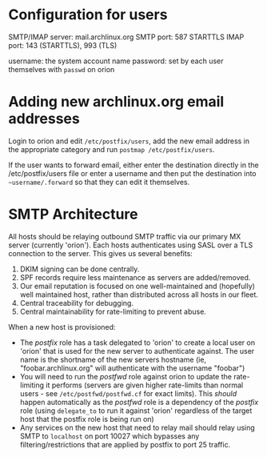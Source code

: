 # Configuration for users

SMTP/IMAP server: mail.archlinux.org
SMTP port: 587 STARTTLS
IMAP port: 143 (STARTTLS), 993 (TLS)

username: the system account name
password: set by each user themselves with `passwd` on orion

# Adding new archlinux.org email addresses

Login to orion and edit `/etc/postfix/users`, add the new email address in the
appropriate category and run `postmap /etc/postfix/users`.

If the user wants to forward email, either enter the destination directly in
the /etc/postfix/users file or enter a username and then put the destination
into `~username/.forward` so that they can edit it themselves.

# SMTP Architecture

All hosts should be relaying outbound SMTP traffic via our primary MX server
(currently 'orion'). Each hosts authenticates using SASL over a TLS connection
to the server. This gives us several benefits:

1. DKIM signing can be done centrally.
2. SPF records require less maintenance as servers are added/removed.
3. Our email reputation is focused on one well-maintained and (hopefully) well
   maintained host, rather than distributed across all hosts in our fleet.
4. Central traceability for debugging.
5. Central maintainability for rate-limiting to prevent abuse.

When a new host is provisioned:

- The *postfix* role has a task delegated to 'orion' to create a local user
  on 'orion' that is used for the new server to authenticate against. The user
  name is the shortname of the new servers hostname (ie, "foobar.archlinux.org"
  will authenticate with the username "foobar")
- You will need to run the *postfwd* role against orion to update the
  rate-limiting it performs (servers are given higher rate-limits than normal
  users - see `/etc/postfwd/postfwd.cf` for exact limits). This *should*
  happen automatically as the *postfwd* role is a dependency of the *postfix*
  role (using `delegate_to` to run it against 'orion' regardless of the target
  host that the postfix role is being run on)
- Any services on the new host that need to relay mail should relay using SMTP
  to `localhost` on port 10027 which bypasses any filtering/restrictions that
  are applied by postfix to port 25 traffic.
